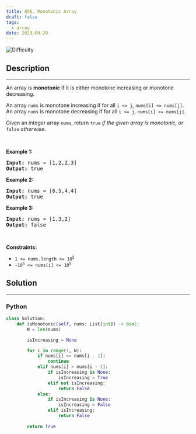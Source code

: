 ```yaml
---
title: 896. Monotonic Array
draft: false
tags: 
  - array
date: 2023-09-29
---
```


![Difficulty](https://img.shields.io/badge/Difficulty-Easy-blue.svg)

## Description

---
<p>An array is <strong>monotonic</strong> if it is either monotone increasing or monotone decreasing.</p>

<p>An array <code>nums</code> is monotone increasing if for all <code>i &lt;= j</code>, <code>nums[i] &lt;= nums[j]</code>. An array <code>nums</code> is monotone decreasing if for all <code>i &lt;= j</code>, <code>nums[i] &gt;= nums[j]</code>.</p>

<p>Given an integer array <code>nums</code>, return <code>true</code><em> if the given array is monotonic, or </em><code>false</code><em> otherwise</em>.</p>

<p>&nbsp;</p>
<p><strong class="example">Example 1:</strong></p>

<pre>
<strong>Input:</strong> nums = [1,2,2,3]
<strong>Output:</strong> true
</pre>

<p><strong class="example">Example 2:</strong></p>

<pre>
<strong>Input:</strong> nums = [6,5,4,4]
<strong>Output:</strong> true
</pre>

<p><strong class="example">Example 3:</strong></p>

<pre>
<strong>Input:</strong> nums = [1,3,2]
<strong>Output:</strong> false
</pre>

<p>&nbsp;</p>
<p><strong>Constraints:</strong></p>

<ul>
	<li><code>1 &lt;= nums.length &lt;= 10<sup>5</sup></code></li>
	<li><code>-10<sup>5</sup> &lt;= nums[i] &lt;= 10<sup>5</sup></code></li>
</ul>


## Solution

---
### Python
``` py title='monotonic-array'
class Solution:
    def isMonotonic(self, nums: List[int]) -> bool:
        N = len(nums)

        isIncreasing = None

        for i in range(1, N):
            if nums[i] == nums[i - 1]:
                continue
            elif nums[i] > nums[i - 1]:
                if isIncreasing is None:
                    isIncreasing = True
                elif not isIncreasing:
                    return False
            else:
                if isIncreasing is None:
                    isIncreasing = False
                elif isIncreasing:
                    return False
        
        return True

```

